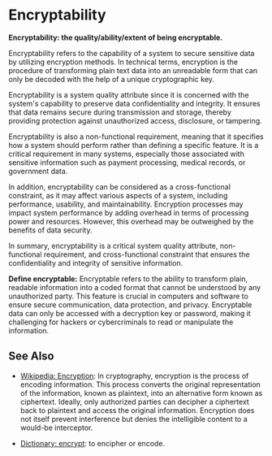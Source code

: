 # Encryptability

**Encryptability: the quality/ability/extent of being encryptable.**

<span data-chatgpt-prompt="explain encryptability (system quality attribute, cross-functional constraint, non-functional requirement)">

Encryptability refers to the capability of a system to secure sensitive data by utilizing encryption methods. In technical terms, encryption is the procedure of transforming plain text data into an unreadable form that can only be decoded with the help of a unique cryptographic key.

Encryptability is a system quality attribute since it is concerned with the system's capability to preserve data confidentiality and integrity. It ensures that data remains secure during transmission and storage, thereby providing protection against unauthorized access, disclosure, or tampering.

Encryptability is also a non-functional requirement, meaning that it specifies how a system should perform rather than defining a specific feature. It is a critical requirement in many systems, especially those associated with sensitive information such as payment processing, medical records, or government data.

In addition, encryptability can be considered as a cross-functional constraint, as it may affect various aspects of a system, including performance, usability, and maintainability. Encryption processes may impact system performance by adding overhead in terms of processing power and resources. However, this overhead may be outweighed by the benefits of data security.

In summary, encryptability is a critical system quality attribute, non-functional requirement, and cross-functional constraint that ensures the confidentiality and integrity of sensitive information.

</span>

**Define encryptable:** <span data-chatgpt-prompt="define encryptable (computers and software)">Encryptable refers to the ability to transform plain, readable information into a coded format that cannot be understood by any unauthorized party. This feature is crucial in computers and software to ensure secure communication, data protection, and privacy. Encryptable data can only be accessed with a decryption key or password, making it challenging for hackers or cybercriminals to read or manipulate the information.</span>

## See Also

* [Wikipedia: Encryption](https://wikipedia.org/wiki/Encryption): In cryptography, encryption is the process of encoding information. This process converts the original representation of the information, known as plaintext, into an alternative form known as ciphertext. Ideally, only authorized parties can decipher a ciphertext back to plaintext and access the original information. Encryption does not itself prevent interference but denies the intelligible content to a would-be interceptor.

* [Dictionary: encrypt](https://www.dictionary.com/browse/encrypt): to encipher or encode.
